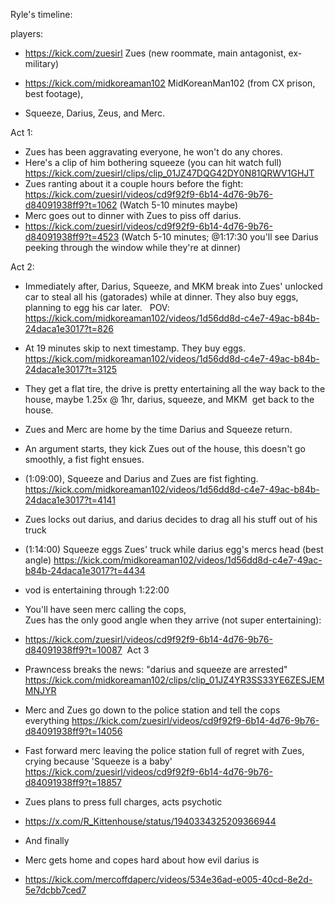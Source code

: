 Ryle's timeline:

players:

-   https://kick.com/zuesirl Zues (new roommate, main antagonist, ex-military)

-   <https://kick.com/midkoreaman102> MidKoreanMan102 (from CX prison, best footage),

-   Squeeze, Darius, Zeus, and Merc.

Act 1:

-   Zues has been aggravating everyone, he won't do any chores.   
-   Here's a clip of him bothering squeeze (you can hit watch full) <https://kick.com/zuesirl/clips/clip_01JZ47DQG42DY0N81QRWV1GHJT> 
-   Zues ranting about it a couple hours before the fight:\
    <https://kick.com/zuesirl/videos/cd9f92f9-6b14-4d76-9b76-d84091938ff9?t=1062>
(Watch 5-10 minutes maybe)
-   Merc goes out to dinner with Zues to piss off darius. 
-   <https://kick.com/zuesirl/videos/cd9f92f9-6b14-4d76-9b76-d84091938ff9?t=4523>
(Watch 5-10 minutes; @1:17:30 you'll see Darius peeking through the window while they're at dinner)

Act 2:

-   Immediately after, Darius, Squeeze, and MKM break into Zues' unlocked car to steal all his (gatorades) while at dinner. They also buy eggs, planning to egg his car later.   POV: <https://kick.com/midkoreaman102/videos/1d56dd8d-c4e7-49ac-b84b-24daca1e3017?t=826> 
-   At 19 minutes skip to next timestamp. They buy eggs. <https://kick.com/midkoreaman102/videos/1d56dd8d-c4e7-49ac-b84b-24daca1e3017?t=3125> 
-   They get a flat tire, the drive is pretty entertaining all the way back to the house, maybe 1.25x @ 1hr, darius, squeeze, and MKM  get back to the house.
-   Zues and Merc are home by the time Darius and Squeeze return.
-   An argument starts, they kick Zues out of the house, this doesn't go smoothly, a fist fight ensues. 
-   (1:09:00), Squeeze and Darius and Zues are fist fighting.  <https://kick.com/midkoreaman102/videos/1d56dd8d-c4e7-49ac-b84b-24daca1e3017?t=4141> 
-   Zues locks out darius, and darius decides to drag all his stuff out of his truck
-   (1:14:00) Squeeze eggs Zues' truck while darius egg's mercs head (best angle) <https://kick.com/midkoreaman102/videos/1d56dd8d-c4e7-49ac-b84b-24daca1e3017?t=4434>
-   vod is entertaining through 1:22:00
-   You'll have seen merc calling the cops,\
    Zues has the only good angle when they arrive (not super entertaining):
-   <https://kick.com/zuesirl/videos/cd9f92f9-6b14-4d76-9b76-d84091938ff9?t=10087> 
Act 3

-   Prawncess breaks the news: "darius and squeeze are arrested" <https://kick.com/midkoreaman102/clips/clip_01JZ4YR3SS33YE6ZESJEMMNJYR> 
-   Merc and Zues go down to the police station and tell the cops everything <https://kick.com/zuesirl/videos/cd9f92f9-6b14-4d76-9b76-d84091938ff9?t=14056>
-   Fast forward merc leaving the police station full of regret with Zues, crying because 'Squeeze is a baby' <https://kick.com/zuesirl/videos/cd9f92f9-6b14-4d76-9b76-d84091938ff9?t=18857>
-   Zues plans to press full charges, acts psychotic
-  <https://x.com/R_Kittenhouse/status/1940334325209366944>
-   And finally 
-   Merc gets home and copes hard about how evil darius is
-   <https://kick.com/mercoffdaperc/videos/534e36ad-e005-40cd-8e2d-5e7dcbb7ced7>
